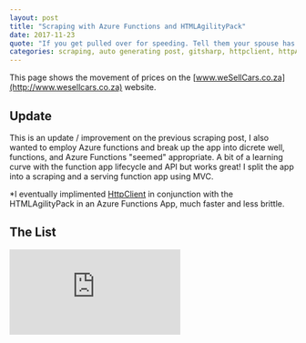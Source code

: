 ```yaml
---
layout: post 
title: "Scraping with Azure Functions and HTMLAgilityPack" 
date: 2017-11-23
quote: "If you get pulled over for speeding. Tell them your spouse has diarrhoea. — Phil Dunphy [Phil’s - osophy]"
categories: scraping, auto generating post, gitsharp, httpclient, httpAgilityPack, azure functions
---
```

This page shows the movement of prices on the [www.weSellCars.co.za](http://www.wesellcars.co.za) website.

## Update

This is an update / improvement on the previous scraping post, I also wanted to employ Azure functions and break up the app into dicrete well, functions, and Azure Functions "seemed" appropriate. A bit of a learning curve with the function app lifecycle and API but works great! I split the app into a scraping and a serving function app using MVC.

*I eventually implimented [HttpClient](https://msdn.microsoft.com/en-us/library/system.net.http.httpclient(v=vs.118).aspx) in conjunction with the HTMLAgilityPack in an Azure Functions App, much faster and less brittle.


## The List
<iframe frameborder="0" scrolling="no" onload="this.style.height = this.contentWindow.document.body.scrollHeight + 'px'" 
style="max-width: 100%; width=100%; border-width: 0px;
    vertical-align: middle;"	src="https://exposewesellcars.azurewebsites.net/api/ExposeHtml?code=Pb38/cyv8YxMMFR4VMKOcyHdun8gK7MafQq3lGQWppO9zkNTJv8/xA=="></iframe>

<script>
  function resizeIframe(obj) {
    obj.style.height = obj.contentWindow.document.body.scrollHeight + 'px';
  }
</script>